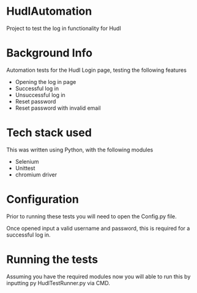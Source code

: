 # HudlAutomation

Project to test the log in functionality for Hudl


# Background Info
Automation tests for the Hudl Login page, testing the following features
* Opening the log in page
* Successful log in
* Unsuccessful log in
* Reset password
* Reset password with invalid email

# Tech stack used
This was written using Python, with the following modules
* Selenium
* Unittest
* chromium driver

# Configuration

Prior to running these tests you will need to open the Config.py file.

Once opened input a valid username and password, this is required for a successful log in.

# Running the tests
Assuming you have the required modules now you will able to run this by inputting py HudlTestRunner.py via CMD.
